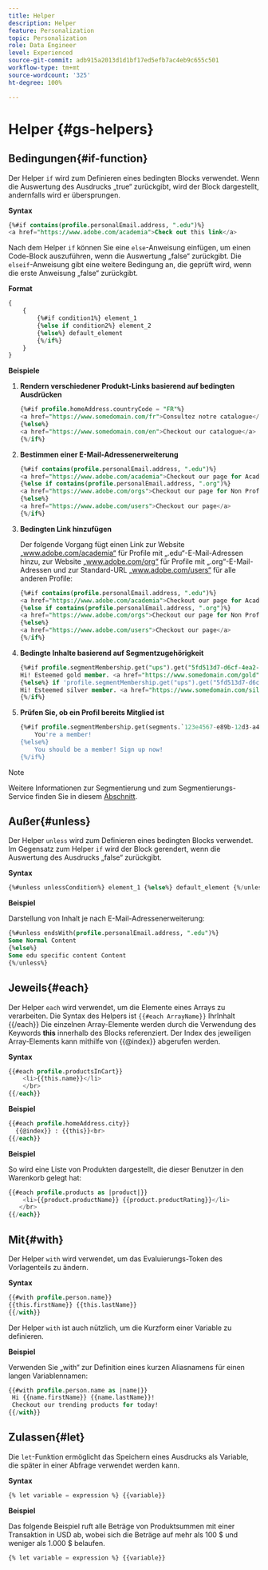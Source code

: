 ```yaml
---
title: Helper
description: Helper
feature: Personalization
topic: Personalization
role: Data Engineer
level: Experienced
source-git-commit: adb915a2013d1d1bf17ed5efb7ac4eb9c655c501
workflow-type: tm+mt
source-wordcount: '325'
ht-degree: 100%

---
```



# Helper {#gs-helpers}

## Bedingungen{#if-function}

Der Helper `if` wird zum Definieren eines bedingten Blocks verwendet.
Wenn die Auswertung des Ausdrucks „true“ zurückgibt, wird der Block dargestellt, andernfalls wird er übersprungen.

**Syntax**

```sql
{%#if contains(profile.personalEmail.address, ".edu")%}
<a href="https://www.adobe.com/academia">Check out this link</a>
```

Nach dem Helper `if` können Sie eine `else`-Anweisung einfügen, um einen Code-Block auszuführen, wenn die Auswertung „false“ zurückgibt.
Die `elseif`-Anweisung gibt eine weitere Bedingung an, die geprüft wird, wenn die erste Anweisung „false“ zurückgibt.


**Format**

```sql
{
    {
        {%#if condition1%} element_1 
        {%else if condition2%} element_2 
        {%else%} default_element 
        {%/if%}
    }
}
```

**Beispiele**

1. **Rendern verschiedener Produkt-Links basierend auf bedingten Ausdrücken**

   ```sql
   {%#if profile.homeAddress.countryCode = "FR"%}
   <a href="https://www.somedomain.com/fr">Consultez notre catalogue</a>
   {%else%}
   <a href="https://www.somedomain.com/en">Checkout our catalogue</a>
   {%/if%}
   ```

1. **Bestimmen einer E-Mail-Adressenerweiterung**

   ```sql
   {%#if contains(profile.personalEmail.address, ".edu")%}
   <a href="https://www.adobe.com/academia">Checkout our page for Academia personals</a>
   {%else if contains(profile.personalEmail.address, ".org")%}
   <a href="https://www.adobe.com/orgs">Checkout our page for Non Profits</a>
   {%else%}
   <a href="https://www.adobe.com/users">Checkout our page</a>
   {%/if%}
   ```

1. **Bedingten Link hinzufügen**

   Der folgende Vorgang fügt einen Link zur Website „www.adobe.com/academia“ für Profile mit „.edu“-E-Mail-Adressen hinzu, zur Website „www.adobe.com/org“ für Profile mit „.org“-E-Mail-Adressen und zur Standard-URL „www.adobe.com/users“ für alle anderen Profile:

   ```sql
   {%#if contains(profile.personalEmail.address, ".edu")%}
   <a href="https://www.adobe.com/academia">Checkout our page for Academia personals</a>
   {%else if contains(profile.personalEmail.address, ".org")%}
   <a href="https://www.adobe.com/orgs">Checkout our page for Non Profits</a>
   {%else%}
   <a href="https://www.adobe.com/users">Checkout our page</a>
   {%/if%}
   ```

1. **Bedingte Inhalte basierend auf Segmentzugehörigkeit**

   ```sql
   {%#if profile.segmentMembership.get("ups").get("5fd513d7-d6cf-4ea2-856a-585150041a8b").status = "existing"%}
   Hi! Esteemed gold member. <a href="https://www.somedomain.com/gold">Checkout your exclusive perks </a>
   {%else%} if 'profile.segmentMembership.get("ups").get("5fd513d7-d6cf-4ea2-856a-585150041a8c").status = "existing"'%}
   Hi! Esteemed silver member. <a href="https://www.somedomain.com/silver">Checkout your exclusive perks </a>
   {%/if%}
   ```

1. **Prüfen Sie, ob ein Profil bereits Mitglied ist**

   ```sql
   {%#if profile.segmentMembership.get(segments.`123e4567-e89b-12d3-a456-426614174000`.id)%}
       You're a member!
   {%else%}
       You should be a member! Sign up now!
   {%/if%}
   ```

>[!NOTE]
>
>Weitere Informationen zur Segmentierung und zum Segmentierungs-Service finden Sie in diesem [Abschnitt](../../segment/about-segments.md).


## Außer{#unless}

Der Helper `unless` wird zum Definieren eines bedingten Blocks verwendet. Im Gegensatz zum Helper `if` wird der Block gerendert, wenn die Auswertung des Ausdrucks „false“ zurückgibt.

**Syntax**

```sql
{%#unless unlessCondition%} element_1 {%else%} default_element {%/unless%}
```

**Beispiel**

Darstellung von Inhalt je nach E-Mail-Adressenerweiterung:

```sql
{%#unless endsWith(profile.personalEmail.address, ".edu")%}
Some Normal Content
{%else%}
Some edu specific content Content
{%/unless%}
```

## Jeweils{#each}

Der Helper `each` wird verwendet, um die Elemente eines Arrays zu verarbeiten.
Die Syntax des Helpers ist ```{{#each ArrayName}}``` IhrInhalt {{/each}}
Die einzelnen Array-Elemente werden durch die Verwendung des Keywords **this** innerhalb des Blocks referenziert. Der Index des jeweiligen Array-Elements kann mithilfe von {{@index}} abgerufen werden.

**Syntax**

```sql
{{#each profile.productsInCart}}
    <li>{{this.name}}</li>
    </br>
{{/each}}
```

**Beispiel**

```sql
{{#each profile.homeAddress.city}}
  {{@index}} : {{this}}<br>
{{/each}}
```

**Beispiel**

So wird eine Liste von Produkten dargestellt, die dieser Benutzer in den Warenkorb gelegt hat:

```sql
{{#each profile.products as |product|}}
    <li>{{product.productName}} {{product.productRating}}</li>
   </br>
{{/each}}
```

## Mit{#with}

Der Helper `with` wird verwendet, um das Evaluierungs-Token des Vorlagenteils zu ändern.

**Syntax**

```sql
{{#with profile.person.name}}
{{this.firstName}} {{this.lastName}}
{{/with}}
```

Der Helper `with` ist auch nützlich, um die Kurzform einer Variable zu definieren.

**Beispiel**

Verwenden Sie „with“ zur Definition eines kurzen Aliasnamens für einen langen Variablennamen:

```sql
{{#with profile.person.name as |name|}}
 Hi {{name.firstName}} {{name.lastName}}!
 Checkout our trending products for today!
{{/with}}
```

## Zulassen{#let}

Die `let`-Funktion ermöglicht das Speichern eines Ausdrucks als Variable, die später in einer Abfrage verwendet werden kann.

**Syntax**

```sql
{% let variable = expression %} {{variable}}
```

**Beispiel**

Das folgende Beispiel ruft alle Beträge von Produktsummen mit einer Transaktion in USD ab, wobei sich die Beträge auf mehr als 100 $ und weniger als 1.000 $ belaufen.

```sql
{% let variable = expression %} {{variable}}
```

